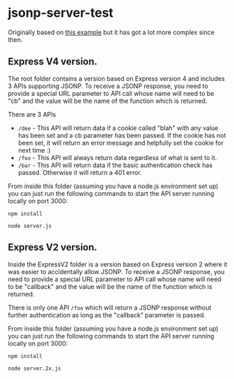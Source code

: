 # jsonp-server-test

Originally based on [this example](https://nodejs.org/en/docs/guides/nodejs-docker-webapp/) but it has got a lot more complex since then.

## Express V4 version.

The root folder contains a version based on Express version 4 and includes 3 APIs supporting JSONP. To receive a JSONP response, you need to provide a special URL parameter to API call whose name will need to be "cb" and the value will be the name of the function which is returned.

There are 3 APIs
- `/dee` - This API will return data if a cookie called "blah" with any value has been set and a cb parameter has been passed. If the cookie has not been set, it will return an error message and helpfully set the cookie for next time :)
- `/foo` - This API will always return data regardless of what is sent to it.
- `/bar` - This API will return data if the basic authentication check has passed. Otherwise it will return a 401 error.

From inside this folder (assuming you have a node.js environment set up) you can just run the following commands to start the API server running locally on port 3000:

`npm install`

`node server.js`

## Express V2 version.

Inside the ExpressV2 folder is a version based on Express version 2 where it was easier to accidentally allow JSONP. To receive a JSONP response, you need to provide a special URL parameter to API call whose name will need to be "callback" and the value will be the name of the function which is returned.

There is only one API `/foo` which will return a JSONP response without further authentication as long as the "callback" parameter is passed.

From inside this folder (assuming you have a node.js environment set up) you can just run the following commands to start the API server running locally on port 3000:

`npm install`

`node server.2x.js`
